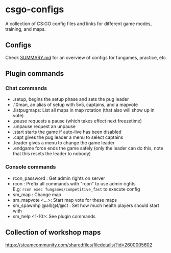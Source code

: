 # csgo-configs
A collection of CS:GO config files and links for different game modes, training, and maps.

## Configs
Check [SUMMARY.md](https://github.com/rugern/csgo-configs/blob/main/cfg/SUMMARY.md) for an overview of configs
for fungames, practice, etc

## Plugin commands

### Chat commands
- .setup, begins the setup phase and sets the pug leader
- .10man, an alias of setup with 5v5, captains, and a mapvote
- .listpugmaps: List all maps in map rotation (that also will show up in vote)
- .pause requests a pause (which takes effect next freezetime)
- .unpause request an unpause
- .start starts the game if auto-live has been disabled
- .capt gives the pug leader a menu to select captains
- .leader gives a menu to change the game leader
- .endgame force ends the game safely (only the leader can do this, note that this resets the leader to nobody)

### Console commands
- rcon_password <password>: Get admin rights on server
- rcon <command>: Prefix all commands with "rcon" to use admin rights    
  E.g: `rcon exec fungames/competitive_fast` to execute config
- sm_map <map>: Change map
- sm_mapvote <map1> <map2> <...>: Start map vote for these maps
- sm_spawnhp @all/@t/@ct <hp>: Set how much health players should start with
- sm_help <1-10>: See plugin commands

## Collection of workshop maps
https://steamcommunity.com/sharedfiles/filedetails/?id=2600005602